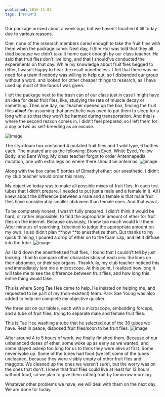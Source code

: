 ```yaml
---
published: 2016-11-02
tags: ["FFGM"]
---
```


Our package arrived about a week ago, but we haven’t touched it till today due to various reasons.

One, none of the research members cared enough to take the fruit flies with them when the package came. Next day, I (Sim Ho) was told that they all died because we didn’t take it home quick enough by our class teacher. He said that fruit flies don’t live long, and that I should’ve conducted the experiments on that day. While my knowledge about fruit flies begged to differ, I wasn’t happy to hear the result nonetheless. I felt that there was no need for a team if nobody was willing to help out, so I disbanded our group without a word, and looked for other cheaper things to research, as I have used up most of the funds I was given.

I left the package next to the trash can of our class just in case I might have an idea for dead fruit flies, like, studying the rate of muscle decay or something. Then one day, our teacher opened up the box, finding the fruit flies **alive!** I’m assuming that anesthetic was used to put them to sleep for a long while so that they won’t be harmed during transportation. And this is where the second reason comes in. I didn’t feel prepared, so I left them for a day or two as self-breeding as an excuse.

![image](https://64.media.tumblr.com/3080d82bd8ebc9c8492996598c40d985/tumblr_inline_oh7frlCrFP1ryo8a8_540.jpg)

The styrofoam box contained 4 mutated fruit flies and 1 wild type, 6 bottles each. The mutated are as the following: Brown Eyed, White Eyed, Yellow Body, and Bent Wing. My class teacher forgot to order Antennapedia mutation, one with extra legs on where there should be antennas.
![image](https://64.media.tumblr.com/90b3c13e80c1344534c37b8d98ff8148/tumblr_inline_oh7fsfjnaM1ryo8a8_540.jpg)

Along with the box came 5 bottles of Dimethyl ether: our anesthetic. I didn’t my club teacher would order this many.

My objective today was to make all possible mixes of fruit flies. In each test tubes that I didn’t prepare, I needed to put just a male and a female in it. All I knew about the difference between a male and a female is that male fruit flies have considerably smaller abdomen than female ones. And that was it.

To be completely honest, I wasn’t fully prepared. I didn’t think it would be hard, or rather impossible, to find the appropriate amount of ether for fruit flies on the internet. Because obviously, I knew too much would kill them. After minutes of searching, I decided to judge the appropriate amount on my own. I also didn’t plan **how **to anesthetize them. But thanks to my quick thinking, I poured a drop of ether on to the foam cap, and let it diffuse into the tube.
![image](https://64.media.tumblr.com/0a85478b62e266ca2abaf8e90392439b/tumblr_inline_oh7g67SDp31ryo8a8_540.jpg)

As I laid down the anesthetized fruit flies, I found that I couldn’t tell by just looking. I had to compare other characteristics of each sex: the lines on their abdomen, or their sex organs. Thankfully, my club teacher noticed this and immediately lent me a microscope. At this point, I realized how long it will take me to see the difference between fruit flies, and how long this entire thing would take.

This is where Song Tae Hee came to help. He insisted on helping me, and requested to be part of my (non-existent) team. Park Sae Young was also added to help me complete my objective quicker.

We three sat on our tables, each with a microscope, embedding forceps, and a tube of fruit flies, trying to separate male and female fruit flies.

This is Tae Hee washing a tube that he selected out of the 30 tubes we have. Rest in peace, disposed fruit flies/soon to be fruit flies.
![image](https://64.media.tumblr.com/4522702947d153886f6340d4dcd19d05/tumblr_inline_oh7gh0ZN6V1ryo8a8_540.jpg)

After around 4 to 5 hours of work, we finally finished them. Because of our unbalanced doses of ether, some woke up as early as we wanted, and some stayed asleep too long for us to think they were alive at first. Some never woke up. Some of the tubes had food (we left some of the tubes uncleaned, because they were visibly empty of other fruit flies and maggots. We cleaned up the ones we weren’t sure), but the worry was on the ones that don’t. I knew that fruit flies could live at least for 12 hours without food, so we plan to give them rotting fruit by tomorrow morning.&nbsp;

Whatever other problems we have, we will deal with them on the next day. We are done for today.
